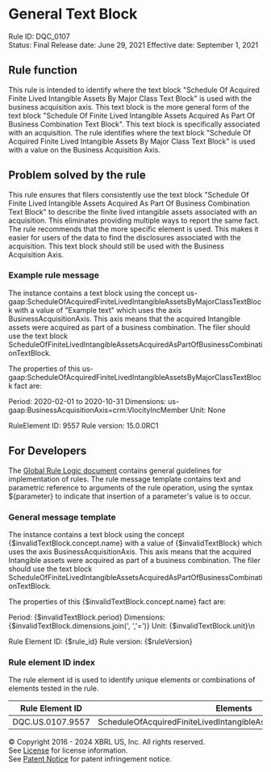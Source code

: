 # General Text Block  
Rule ID: DQC_0107  
Status: Final
Release date: June 29, 2021
Effective date: September 1, 2021
  
## Rule function
This rule is intended to identify where the text block "Schedule Of Acquired Finite Lived Intangible Assets By Major Class Text Block" is used with the business acquisition axis. This text block is the more general form of the text block "Schedule Of Finite Lived Intangible Assets Acquired As Part Of Business Combination Text Block". This text block is specifically associated with an acquisition.  The rule identifies where the text block "Schedule Of Acquired Finite Lived Intangible Assets By Major Class Text Block" is used with a value on the Business Acquisition Axis.

## Problem solved by the rule
This rule ensures that filers consistently use the text block "Schedule Of Finite Lived Intangible Assets Acquired As Part Of Business Combination Text Block" to describe the finite lived intangible assets associated with an acquisition. This eliminates providing multiple ways to report the same fact.  The rule recommends that the more specific element is used. This makes it easier for users of the data to find the disclosures associated with the acquisition. This text block should still be used with the Business Acquisition Axis.   

### Example rule message  
The instance contains a text block using the concept us-gaap:ScheduleOfAcquiredFiniteLivedIntangibleAssetsByMajorClassTextBlock with a value of "Example text" which uses the axis BusinessAcquisitionAxis. This axis means that the acquired Intangible assets were acquired as part of a business combination. The filer should use the text block ScheduleOfFiniteLivedIntangibleAssetsAcquiredAsPartOfBusinessCombinationTextBlock.

The properties of this us-gaap:ScheduleOfAcquiredFiniteLivedIntangibleAssetsByMajorClassTextBlock fact are:

Period: 2020-02-01 to 2020-10-31
Dimensions: us-gaap:BusinessAcquisitionAxis=crm:VlocityIncMember
Unit: None

RuleElement ID: 9557
Rule version: 15.0.0RC1 

## For Developers  
The [Global Rule Logic document](https://github.com/DataQualityCommittee/dqc_us_rules/blob/master/docs/GlobalRuleLogic.md) contains general guidelines for implementation of rules. The rule message template contains text and parametric reference to arguments of the rule operation, using the syntax ${parameter} to indicate that insertion of a parameter's value is to occur.  
  
### General message template  
The instance contains a text block using the concept {$invalidTextBlock.concept.name} with a value of {$invalidTextBlock} which uses the axis BusinessAcquisitionAxis. This axis means that the acquired Intangible assets were acquired as part of a business combination. The filer should use the text block ScheduleOfFiniteLivedIntangibleAssetsAcquiredAsPartOfBusinessCombinationTextBlock.

The properties of this {$invalidTextBlock.concept.name} fact are:

Period: {$invalidTextBlock.period}
Dimensions: {$invalidTextBlock.dimensions.join(', ','=')}
Unit: {$invalidTextBlock.unit}\n

Rule Element ID: {$rule_id}
Rule version: {$ruleVersion}
  
### Rule element ID index  
The rule element id is used to identify unique elements or combinations of elements tested in the rule.

|Rule Element ID|Elements|  
|--------|--------|  
|DQC.US.0107.9557|ScheduleOfAcquiredFiniteLivedIntangibleAssetsByMajorClassTextBlock|

  
© Copyright 2016 - 2024 XBRL US, Inc. All rights reserved.   
See [License](https://xbrl.us/dqc-license) for license information.  
See [Patent Notice](https://xbrl.us/dqc-patent) for patent infringement notice.  
